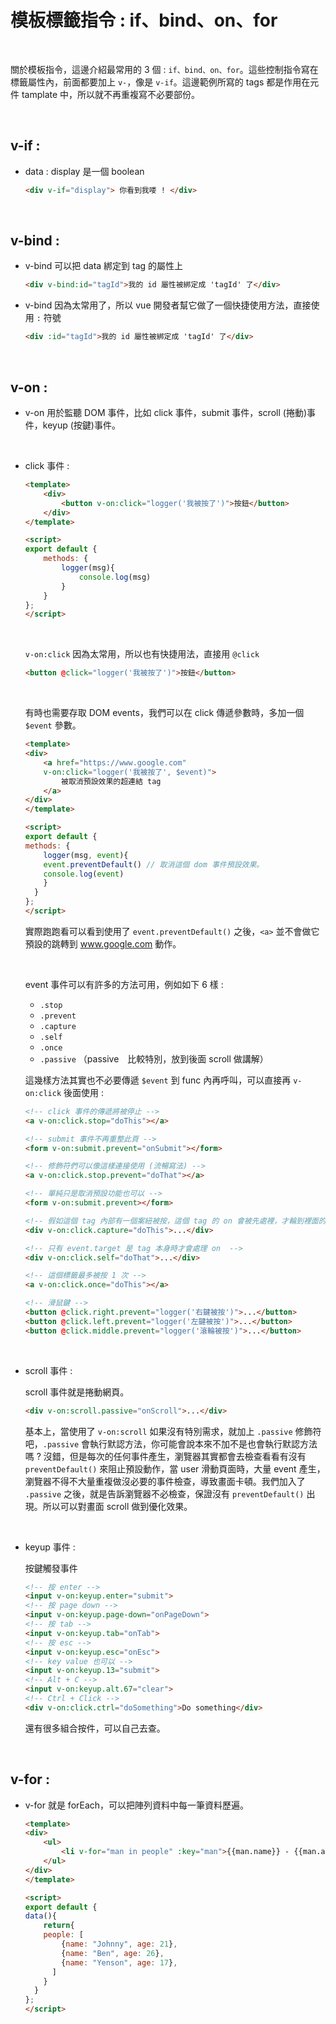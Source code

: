 # 模板標籤指令 : if、bind、on、for

<br>

關於模板指令，這邊介紹最常用的 3 個 : `if、bind、on、for`。這些控制指令寫在標籤屬性內，前面都要加上 `v-`，像是 `v-if`。這邊範例所寫的 tags 都是作用在元件 tamplate 中，所以就不再重複寫不必要部份。

<br>

## v-if :

* data : display 是一個 boolean
    ```html
    <div v-if="display"> 你看到我喽 ! </div>
    ```

<br>

## v-bind :

* v-bind 可以把 data 綁定到 tag 的屬性上

    ```html
    <div v-bind:id="tagId">我的 id 屬性被綁定成 'tagId' 了</div>
    ```
* v-bind 因為太常用了，所以 vue 開發者幫它做了一個快捷使用方法，直接使用 `:` 符號

    ```html
    <div :id="tagId">我的 id 屬性被綁定成 'tagId' 了</div>
    ```

<br>

## v-on : 

* v-on 用於監聽 DOM 事件，比如 click 事件，submit 事件，scroll (捲動)事件，keyup (按鍵)事件。

    <br>

* click 事件 : 

    ```html
    <template>
        <div>
            <button v-on:click="logger('我被按了')">按鈕</button>
        </div>
    </template>

    <script>
    export default {
        methods: {
            logger(msg){
                console.log(msg)
            }
        }
    };
    </script>
    ```
    <br>

    `v-on:click` 因為太常用，所以也有快捷用法，直接用 `@click`
    ```html
    <button @click="logger('我被按了')">按鈕</button>
    ```
    <br>

    有時也需要存取 DOM events，我們可以在 click 傳遞參數時，多加一個 `$event` 參數。

    ```html
    <template>
    <div>
        <a href="https://www.google.com"
        v-on:click="logger('我被按了', $event)">
            被取消預設效果的超連結 tag
        </a>
    </div>
    </template>

    <script>
    export default {
    methods: {
        logger(msg, event){
        event.preventDefault() // 取消這個 dom 事件預設效果。
        console.log(event)
        }
      }
    };
    </script>
    ```
    實際跑跑看可以看到使用了 `event.preventDefault()` 之後，`<a>` 並不會做它預設的跳轉到 www.google.com 動作。

    <br>

    event 事件可以有許多的方法可用，例如如下 6 樣 : 

    * `.stop`
    * `.prevent`
    * `.capture`
    * `.self`
    * `.once`
    * `.passive` （passive　比較特別，放到後面 scroll 做講解）

    這幾樣方法其實也不必要傳遞 `$event` 到 func 內再呼叫，可以直接再 `v-on:click` 後面使用 :

    ```html
    <!-- click 事件的傳遞將被停止 -->
    <a v-on:click.stop="doThis"></a>

    <!-- submit 事件不再重整此頁 -->
    <form v-on:submit.prevent="onSubmit"></form>

    <!-- 修飾符們可以像這樣連接使用 (流暢寫法) -->
    <a v-on:click.stop.prevent="doThat"></a>

    <!-- 單純只是取消預設功能也可以 -->
    <form v-on:submit.prevent></form>

    <!-- 假如這個 tag 內部有一個案紐被按，這個 tag 的 on 會被先處裡，才輪到裡面的按紐 -->
    <div v-on:click.capture="doThis">...</div>

    <!-- 只有 event.target 是 tag 本身時才會處理 on  -->
    <div v-on:click.self="doThat">...</div>

    <!-- 這個標籤最多被按 1 次 -->
    <a v-on:click.once="doThis"></a>

    <!-- 滑鼠鍵 -->
    <button @click.right.prevent="logger('右鍵被按')">...</button>
    <button @click.left.prevent="logger('左鍵被按')">...</button>
    <button @click.middle.prevent="logger('滾輪被按')">...</button>
    ```

    <br>

* scroll 事件 : 

    scroll 事件就是捲動網頁。

    ```html
    <div v-on:scroll.passive="onScroll">...</div>
    ```

    基本上，當使用了 `v-on:scroll` 如果沒有特別需求，就加上 `.passive` 修飾符吧，`.passive` 會執行默認方法，你可能會說本來不加不是也會執行默認方法嗎 ? 沒錯，但是每次的任何事件產生，瀏覽器其實都會去檢查看看有沒有 `preventDefault()` 來阻止預設動作，當 user 滑動頁面時，大量 event 產生，瀏覽器不得不大量重複做沒必要的事件檢查，導致畫面卡頓。我們加入了 `.passive` 之後，就是告訴瀏覽器不必檢查，保證沒有 `preventDefault()` 出現。所以可以對畫面 scroll 做到優化效果。

    <br>

* keyup 事件 : 

    按鍵觸發事件

    ```html
    <!-- 按 enter -->
    <input v-on:keyup.enter="submit">
    <!-- 按 page down -->
    <input v-on:keyup.page-down="onPageDown">
    <!-- 按 tab -->
    <input v-on:keyup.tab="onTab">
    <!-- 按 esc -->
    <input v-on:keyup.esc="onEsc">
    <!-- key value 也可以 -->
    <input v-on:keyup.13="submit">
    <!-- Alt + C -->
    <input v-on:keyup.alt.67="clear">
    <!-- Ctrl + Click -->
    <div v-on:click.ctrl="doSomething">Do something</div>
    ```

    還有很多組合按件，可以自己去查。

    <br>

## v-for :

* v-for 就是 forEach，可以把陣列資料中每一筆資料歷遍。

    ```html
    <template>
    <div>
        <ul>
            <li v-for="man in people" :key="man">{{man.name}} - {{man.age}}</li>
        </ul>
    </div>
    </template>

    <script>
    export default {
    data(){
        return{
        people: [
            {name: "Johnny", age: 21},
            {name: "Ben", age: 26},
            {name: "Yenson", age: 17},
          ]
        }
      }
    };
    </script>
    ```

